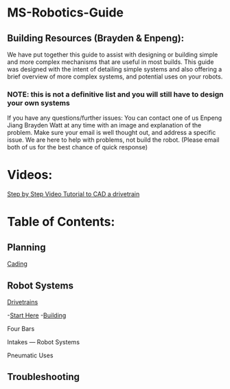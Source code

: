 # MS-Robotics-Guide
## Building Resources (Brayden & Enpeng):
We have put together this guide to assist with designing or building simple and more complex mechanisms that are useful in most builds. This guide was designed with the intent of detailing simple systems and also offering a brief overview of more complex systems, and potential uses on your robots. 
### NOTE: this is not a definitive list and you will still have to design your own systems
If you have any questions/further issues: You can contact one of us Enpeng Jiang Brayden Watt at any time with an image and explanation of the problem. Make sure your email is well thought out, and address a specific issue. We are here to help with problems, not build the robot. (Please email both of us for the best chance of quick response)
# Videos:
[Step by Step Video Tutorial to CAD a drivetrain](https://drive.google.com/file/d/15YNamQJwriS7e753XB4Z8V8ZBt-ll3Hs/view?usp=sharing)
# Table of Contents:
## Planning
[Cading](Resources/Cadding.md)
## Robot Systems
[Drivetrains](Drivetrains)

  -[Start Here](Drivetrains/StartHere.md)
  -[Building](Drivetrains/Building.md)

Four Bars

Intakes — Robot Systems

Pneumatic Uses

## Troubleshooting
